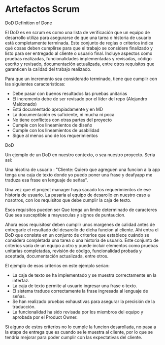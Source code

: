 # Artefactos Scrum

DoD Definition of Done

El DoD es en scrum es como una lista de verificación que un equipo de desarrollo utiliza para asegurarse de que una tarea o historia de usuario está completamente terminada. Este conjunto de reglas o criterios indica qué cosas deben cumplirse para que el trabajo se considere finalizado y listo para ser entregado al cliente o usuario final. Incluye aspectos como pruebas realizadas, funcionalidades implementadas y revisadas, código escrito y revisado, documentación actualizada, entre otros requisitos que garanticen la calidad del trabajo realizado.

Para que un incremento sea considerado terminado, tiene que cumplir con las siguientes características:

- Debe pasar con buenos resultados las pruebas unitarias
- El incremento debe de ser revisado por el líder del repo (Alejandro Maldonado)
- Está documentado apropiadamente y en MD
- La documentación es suficiente, ni mucha ni poca
- No tiene conflictos con otras partes del proyecto
- Cumple con los lineamientos de diseño
- Cumple con los lineamientos de usabilidad
- Sigue al menos uno de los requerimientos




DoD

Un ejemplo de un DoD en nuestro contexto, o sea nuestro proyecto. Seria asi: 

Una hisotira de usuario : "Cliente: Quiero que agreguen una funcion a la app tenga una caja de texto donde yo puedo poner una frase y deafyapp me traduza esa frase en lenguaje de señas".

Una vez que el project manager haya sacado los requerimientos de ese historia de usuario.
La pasaria al equipo de desaroilo en nuestro caso a nosotros, con los requisitos que debe cumplir la caja de texto.

Esos requisitos pueden ser
Que tenga un limite determinado de caracteres
Que sea susceptible a mayusculas y signos de puntaucion.

Ahora esos requisitosr deben cumplir unos margenes de calidad antes de entregarle el resultado del desarollo de dicha funcion al cliente.
Ahi entra el DoD que consiste en un conjunto de criterios que establece cuándo se considera completada una tarea o una historia de usuario. Este conjunto de criterios varía de un equipo a otro y puede incluir elementos como pruebas unitarias completadas, revisión de código, funcionalidad probada y aceptada, documentación actualizada, entre otros. 

El ejemplo de esos criterios en este ejemplo serian: 

+ La caja de texto se ha implementado y se muestra correctamente en la interfaz.
+ La caja de texto permite al usuario ingresar una frase o texto.
+ El sistema traduce correctamente la frase ingresada al lenguaje de señas.
+ Se han realizado pruebas exhaustivas para asegurar la precisión de la traducción.
+ La funcionalidad ha sido revisada por los miembros del equipo y aprobada por el Product Owner.

Si alguno de estos criterios no lo cumple la funcion desarollada, no pasa a la etapa de entrega que es cuando se le muestra al cliente, por lo que se tendria mejorar para poder cumplir con las expectativas del cliente.
